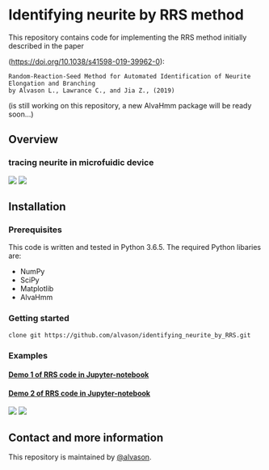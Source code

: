 # Identifying neurite by RRS method
This repository contains code for implementing the RRS method initially described in the paper

(<https://doi.org/10.1038/s41598-019-39962-0>):
```
Random-Reaction-Seed Method for Automated Identification of Neurite Elongation and Branching
by Alvason L., Lawrance C., and Jia Z., (2019)
```
(is still working on this repository, a new AlvaHmm package will be ready soon...)
## Overview
### tracing neurite in microfuidic device
![](https://github.com/alvason/identifying_neurite_by_RRS/blob/master/figure/AlvaHmm_demo_edge_detection_selected_seeding_selected_seed_window0.jpg)
![](https://github.com/alvason/identifying_neurite_by_RRS/blob/master/figure/AlvaHmm_demo_edge_detection_selected_seeding_connected_way_window3.png)


## Installation
### Prerequisites
This code is written and tested in Python 3.6.5.
The required Python libaries are:
* NumPy
* SciPy
* Matplotlib
* AlvaHmm 

### Getting started
```
clone git https://github.com/alvason/identifying_neurite_by_RRS.git
```
### Examples
#### [Demo 1 of RRS code in Jupyter-notebook](https://github.com/alvason/identifying_neurite_by_RRS/blob/master/code/AlvaHmm_demo_seeding_map/AlvaHmm_demo_random_reaction_seed_by_blob_map.ipynb)
#### [Demo 2 of RRS code in Jupyter-notebook](https://github.com/alvason/identifying_neurite_by_RRS/blob/master/code/AlvaHmm_demo_seeding_map/AlvaHmm_demo_random_reaction_seed_by_random_map.ipynb)
![](https://github.com/alvason/identifying_neurite_by_RRS/blob/master/code/AlvaHmm_demo_seeding_map/figure/AlvaHmm_demo_random_reaction_seed_by_blob_map.png)
![](https://github.com/alvason/identifying_neurite_by_RRS/blob/master/code/AlvaHmm_demo_seeding_map/figure/AlvaHmm_random_map_vs_blob_map.png)
## Contact and more information
This repository is maintained by [@alvason](https://github.com/alvason).
